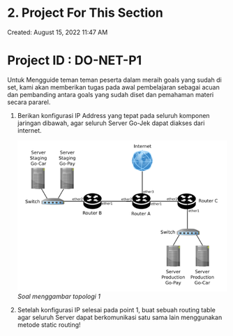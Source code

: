 # 2. Project For This Section

Created: August 15, 2022 11:47 AM

# Project ID : DO-NET-P1

Untuk Mengguide teman teman peserta dalam meraih goals yang sudah di set, kami akan memberikan tugas pada awal pembelajaran sebagai acuan dan pembanding antara goals yang sudah diset dan pemahaman materi secara pararel.

1. Berikan konfigurasi IP Address yang tepat pada seluruh komponen jaringan dibawah, agar seluruh Server Go-Jek dapat diakses dari internet.
    
    ![*Soal menggambar topologi 1*](2%20Project%20For%20This%20Section/topo.png)    
    *Soal menggambar topologi 1*
    
2. Setelah konfigurasi IP selesai pada point 1, buat sebuah routing table agar seluruh Server dapat berkomunikasi satu sama lain menggunakan metode static routing!